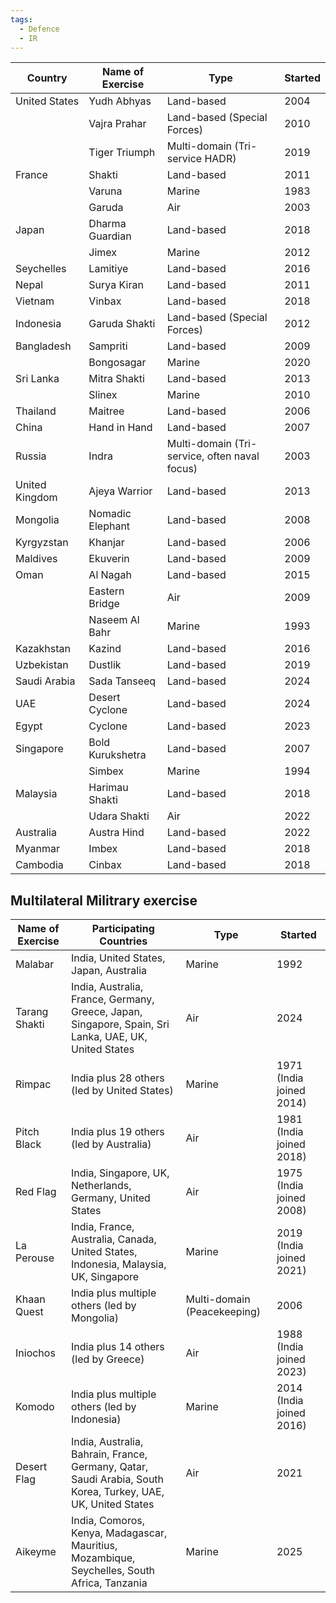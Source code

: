 ```yaml
---
tags:
  - Defence
  - IR
---
```

| Country        | Name of Exercise | Type                                          | Started |
| -------------- | ---------------- | --------------------------------------------- | ------- |
| United States  | Yudh Abhyas      | Land-based                                    | 2004    |
|                | Vajra Prahar     | Land-based (Special Forces)                   | 2010    |
|                | Tiger Triumph    | Multi-domain (Tri-service HADR)               | 2019    |
| France         | Shakti           | Land-based                                    | 2011    |
|                | Varuna           | Marine                                        | 1983    |
|                | Garuda           | Air                                           | 2003    |
| Japan          | Dharma Guardian  | Land-based                                    | 2018    |
|                | Jimex            | Marine                                        | 2012    |
| Seychelles     | Lamitiye         | Land-based                                    | 2016    |
| Nepal          | Surya Kiran      | Land-based                                    | 2011    |
| Vietnam        | Vinbax           | Land-based                                    | 2018    |
| Indonesia      | Garuda Shakti    | Land-based (Special Forces)                   | 2012    |
| Bangladesh     | Sampriti         | Land-based                                    | 2009    |
|                | Bongosagar       | Marine                                        | 2020    |
| Sri Lanka      | Mitra Shakti     | Land-based                                    | 2013    |
|                | Slinex           | Marine                                        | 2010    |
| Thailand       | Maitree          | Land-based                                    | 2006    |
| China          | Hand in Hand     | Land-based                                    | 2007    |
| Russia         | Indra            | Multi-domain (Tri-service, often naval focus) | 2003    |
| United Kingdom | Ajeya Warrior    | Land-based                                    | 2013    |
| Mongolia       | Nomadic Elephant | Land-based                                    | 2008    |
| Kyrgyzstan     | Khanjar          | Land-based                                    | 2006    |
| Maldives       | Ekuverin         | Land-based                                    | 2009    |
| Oman           | Al Nagah         | Land-based                                    | 2015    |
|                | Eastern Bridge   | Air                                           | 2009    |
|                | Naseem Al Bahr   | Marine                                        | 1993    |
| Kazakhstan     | Kazind           | Land-based                                    | 2016    |
| Uzbekistan     | Dustlik          | Land-based                                    | 2019    |
| Saudi Arabia   | Sada Tanseeq     | Land-based                                    | 2024    |
| UAE            | Desert Cyclone   | Land-based                                    | 2024    |
| Egypt          | Cyclone          | Land-based                                    | 2023    |
| Singapore      | Bold Kurukshetra | Land-based                                    | 2007    |
|                | Simbex           | Marine                                        | 1994    |
| Malaysia       | Harimau Shakti   | Land-based                                    | 2018    |
|                | Udara Shakti     | Air                                           | 2022    |
| Australia      | Austra Hind      | Land-based                                    | 2022    |
| Myanmar        | Imbex            | Land-based                                    | 2018    |
| Cambodia       | Cinbax           | Land-based                                    | 2018    |

## Multilateral Militrary exercise
|Name of Exercise|Participating Countries|Type|Started|
|---|---|---|---|
|Malabar|India, United States, Japan, Australia|Marine|1992|
|Tarang Shakti|India, Australia, France, Germany, Greece, Japan, Singapore, Spain, Sri Lanka, UAE, UK, United States|Air|2024|
|Rimpac|India plus 28 others (led by United States)|Marine|1971 (India joined 2014)|
|Pitch Black|India plus 19 others (led by Australia)|Air|1981 (India joined 2018)|
|Red Flag|India, Singapore, UK, Netherlands, Germany, United States|Air|1975 (India joined 2008)|
|La Perouse|India, France, Australia, Canada, United States, Indonesia, Malaysia, UK, Singapore|Marine|2019 (India joined 2021)|
|Khaan Quest|India plus multiple others (led by Mongolia)|Multi-domain (Peacekeeping)|2006|
|Iniochos|India plus 14 others (led by Greece)|Air|1988 (India joined 2023)|
|Komodo|India plus multiple others (led by Indonesia)|Marine|2014 (India joined 2016)|
|Desert Flag|India, Australia, Bahrain, France, Germany, Qatar, Saudi Arabia, South Korea, Turkey, UAE, UK, United States|Air|2021|
|Aikeyme|India, Comoros, Kenya, Madagascar, Mauritius, Mozambique, Seychelles, South Africa, Tanzania|Marine|2025|